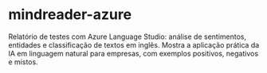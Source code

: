 # mindreader-azure
Relatório de testes com Azure Language Studio: análise de sentimentos, entidades e classificação de textos em inglês. Mostra a aplicação prática da IA em linguagem natural para empresas, com exemplos positivos, negativos e mistos.
